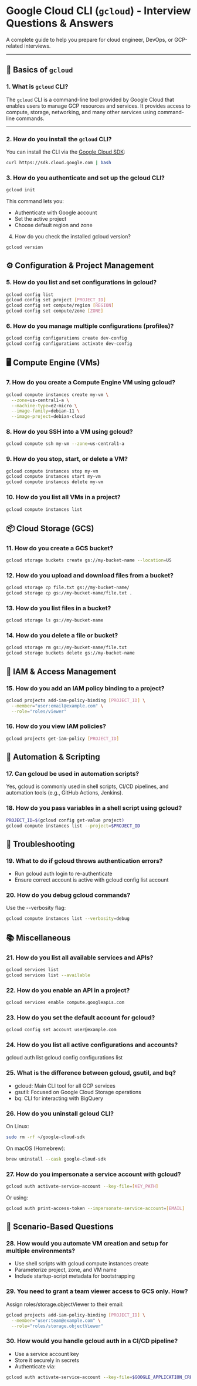 # Google Cloud CLI (`gcloud`) - Interview Questions & Answers

A complete guide to help you prepare for cloud engineer, DevOps, or GCP-related interviews.

---

## 🧰 Basics of `gcloud`

### 1. **What is `gcloud` CLI?**
The `gcloud` CLI is a command-line tool provided by Google Cloud that enables users to manage GCP resources and services. It provides access to compute, storage, networking, and many other services using command-line commands.

---

### 2. **How do you install the `gcloud` CLI?**
You can install the CLI via the [Google Cloud SDK](https://cloud.google.com/sdk/docs/install):
```bash
curl https://sdk.cloud.google.com | bash
```
### 3. How do you authenticate and set up the gcloud CLI?
```bash
gcloud init
```
This command lets you:
- Authenticate with Google account
- Set the active project
- Choose default region and zone
4. How do you check the installed gcloud version?
```bash
gcloud version
```
## ⚙️ Configuration & Project Management
### 5. How do you list and set configurations in gcloud?
```bash
gcloud config list
gcloud config set project [PROJECT_ID]
gcloud config set compute/region [REGION]
gcloud config set compute/zone [ZONE]
```
### 6. How do you manage multiple configurations (profiles)?
```bash
gcloud config configurations create dev-config
gcloud config configurations activate dev-config
```
## 🖥️ Compute Engine (VMs)
### 7. How do you create a Compute Engine VM using gcloud?
```bash
gcloud compute instances create my-vm \
  --zone=us-central1-a \
  --machine-type=e2-micro \
  --image-family=debian-11 \
  --image-project=debian-cloud
```
### 8. How do you SSH into a VM using gcloud?
```bash
gcloud compute ssh my-vm --zone=us-central1-a
```
### 9. How do you stop, start, or delete a VM?
```bash
gcloud compute instances stop my-vm
gcloud compute instances start my-vm
gcloud compute instances delete my-vm
```
### 10. How do you list all VMs in a project?
```bash
gcloud compute instances list
```
## 📦 Cloud Storage (GCS)
### 11. How do you create a GCS bucket?
```bash
gcloud storage buckets create gs://my-bucket-name --location=US
```
### 12. How do you upload and download files from a bucket?
```bash
gcloud storage cp file.txt gs://my-bucket-name/
gcloud storage cp gs://my-bucket-name/file.txt .
```
### 13. How do you list files in a bucket?
```bash
gcloud storage ls gs://my-bucket-name
```
### 14. How do you delete a file or bucket?
```bash
gcloud storage rm gs://my-bucket-name/file.txt
gcloud storage buckets delete gs://my-bucket-name
```
## 🔐 IAM & Access Management
### 15. How do you add an IAM policy binding to a project?
```bash
gcloud projects add-iam-policy-binding [PROJECT_ID] \
  --member="user:email@example.com" \
  --role="roles/viewer"
```
### 16. How do you view IAM policies?
```bash
gcloud projects get-iam-policy [PROJECT_ID]
```
## 🔄 Automation & Scripting

### 17. Can gcloud be used in automation scripts?
Yes, gcloud is commonly used in shell scripts, CI/CD pipelines, and automation tools (e.g., GitHub Actions, Jenkins).

### 18. How do you pass variables in a shell script using gcloud?
```bash
PROJECT_ID=$(gcloud config get-value project)
gcloud compute instances list --project=$PROJECT_ID
```
## 🧪 Troubleshooting

### 19. What to do if gcloud throws authentication errors?

- Run gcloud auth login to re-authenticate
- Ensure correct account is active with gcloud config list account

### 20. How do you debug gcloud commands?

Use the --verbosity flag:
```bash
gcloud compute instances list --verbosity=debug
```

## 📚 Miscellaneous

### 21. How do you list all available services and APIs?
```bash
gcloud services list
gcloud services list --available
```

### 22. How do you enable an API in a project?
```bash
gcloud services enable compute.googleapis.com
```
### 23. How do you set the default account for gcloud?
```bash
gcloud config set account user@example.com
```
### 24. How do you list all active configurations and accounts?
gcloud auth list
gcloud config configurations list

### 25. What is the difference between gcloud, gsutil, and bq?

- gcloud: Main CLI tool for all GCP services
- gsutil: Focused on Google Cloud Storage operations
- bq: CLI for interacting with BigQuery

### 26. How do you uninstall gcloud CLI?

On Linux:
```bash
sudo rm -rf ~/google-cloud-sdk
```

On macOS (Homebrew):
```bash
brew uninstall --cask google-cloud-sdk
```

### 27. How do you impersonate a service account with gcloud?
```bash
gcloud auth activate-service-account --key-file=[KEY_PATH]
```

Or using:
```bash
gcloud auth print-access-token --impersonate-service-account=[EMAIL]
```
## 🧠 Scenario-Based Questions
### 28. How would you automate VM creation and setup for multiple environments?

- Use shell scripts with gcloud compute instances create
- Parameterize project, zone, and VM name
- Include startup-script metadata for bootstrapping

### 29. You need to grant a team viewer access to GCS only. How?

Assign roles/storage.objectViewer to their email:
```bash
gcloud projects add-iam-policy-binding [PROJECT_ID] \
  --member="user:team@example.com" \
  --role="roles/storage.objectViewer"
```
### 30. How would you handle gcloud auth in a CI/CD pipeline?

- Use a service account key
- Store it securely in secrets
- Authenticate via:
```bash
gcloud auth activate-service-account --key-file=$GOOGLE_APPLICATION_CREDENTIALS
```
